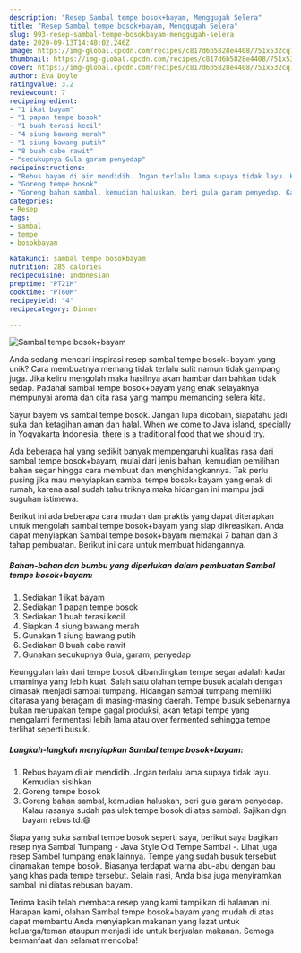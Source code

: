 ```yaml
---
description: "Resep Sambal tempe bosok+bayam, Menggugah Selera"
title: "Resep Sambal tempe bosok+bayam, Menggugah Selera"
slug: 993-resep-sambal-tempe-bosokbayam-menggugah-selera
date: 2020-09-13T14:40:02.246Z
image: https://img-global.cpcdn.com/recipes/c817d6b5828e4408/751x532cq70/sambal-tempe-bosokbayam-foto-resep-utama.jpg
thumbnail: https://img-global.cpcdn.com/recipes/c817d6b5828e4408/751x532cq70/sambal-tempe-bosokbayam-foto-resep-utama.jpg
cover: https://img-global.cpcdn.com/recipes/c817d6b5828e4408/751x532cq70/sambal-tempe-bosokbayam-foto-resep-utama.jpg
author: Eva Doyle
ratingvalue: 3.2
reviewcount: 7
recipeingredient:
- "1 ikat bayam"
- "1 papan tempe bosok"
- "1 buah terasi kecil"
- "4 siung bawang merah"
- "1 siung bawang putih"
- "8 buah cabe rawit"
- "secukupnya Gula garam penyedap"
recipeinstructions:
- "Rebus bayam di air mendidih. Jngan terlalu lama supaya tidak layu. Kemudian sisihkan"
- "Goreng tempe bosok"
- "Goreng bahan sambal, kemudian haluskan, beri gula garam penyedap. Kalau rasanya sudah pas ulek tempe bosok di atas sambal. Sajikan dgn bayam rebus td.😄"
categories:
- Resep
tags:
- sambal
- tempe
- bosokbayam

katakunci: sambal tempe bosokbayam 
nutrition: 285 calories
recipecuisine: Indonesian
preptime: "PT21M"
cooktime: "PT60M"
recipeyield: "4"
recipecategory: Dinner

---
```



![Sambal tempe bosok+bayam](https://img-global.cpcdn.com/recipes/c817d6b5828e4408/751x532cq70/sambal-tempe-bosokbayam-foto-resep-utama.jpg)

Anda sedang mencari inspirasi resep sambal tempe bosok+bayam yang unik? Cara membuatnya memang tidak terlalu sulit namun tidak gampang juga. Jika keliru mengolah maka hasilnya akan hambar dan bahkan tidak sedap. Padahal sambal tempe bosok+bayam yang enak selayaknya mempunyai aroma dan cita rasa yang mampu memancing selera kita.

Sayur bayem vs sambal tempe bosok. Jangan lupa dicobain, siapatahu jadi suka dan ketagihan aman dan halal. When we come to Java island, specially in Yogyakarta Indonesia, there is a traditional food that we should try.

Ada beberapa hal yang sedikit banyak mempengaruhi kualitas rasa dari sambal tempe bosok+bayam, mulai dari jenis bahan, kemudian pemilihan bahan segar hingga cara membuat dan menghidangkannya. Tak perlu pusing jika mau menyiapkan sambal tempe bosok+bayam yang enak di rumah, karena asal sudah tahu triknya maka hidangan ini mampu jadi suguhan istimewa.


Berikut ini ada beberapa cara mudah dan praktis yang dapat diterapkan untuk mengolah sambal tempe bosok+bayam yang siap dikreasikan. Anda dapat menyiapkan Sambal tempe bosok+bayam memakai 7 bahan dan 3 tahap pembuatan. Berikut ini cara untuk membuat hidangannya.

<!--inarticleads1-->

##### Bahan-bahan dan bumbu yang diperlukan dalam pembuatan Sambal tempe bosok+bayam:

1. Sediakan 1 ikat bayam
1. Sediakan 1 papan tempe bosok
1. Sediakan 1 buah terasi kecil
1. Siapkan 4 siung bawang merah
1. Gunakan 1 siung bawang putih
1. Sediakan 8 buah cabe rawit
1. Gunakan secukupnya Gula, garam, penyedap


Keunggulan lain dari tempe bosok dibandingkan tempe segar adalah kadar umaminya yang lebih kuat. Salah satu olahan tempe busuk adalah dengan dimasak menjadi sambal tumpang. Hidangan sambal tumpang memiliki citarasa yang beragam di masing-masing daerah. Tempe busuk sebenarnya bukan merupakan tempe gagal produksi, akan tetapi tempe yang mengalami fermentasi lebih lama atau over fermented sehingga tempe terlihat seperti busuk. 

<!--inarticleads2-->

##### Langkah-langkah menyiapkan Sambal tempe bosok+bayam:

1. Rebus bayam di air mendidih. Jngan terlalu lama supaya tidak layu. Kemudian sisihkan
1. Goreng tempe bosok
1. Goreng bahan sambal, kemudian haluskan, beri gula garam penyedap. Kalau rasanya sudah pas ulek tempe bosok di atas sambal. Sajikan dgn bayam rebus td.😄


Siapa yang suka sambal tempe bosok seperti saya, berikut saya bagikan resep nya  Sambal Tumpang - Java Style Old Tempe Sambal -. Lihat juga resep Sambel tumpang enak lainnya. Tempe yang sudah busuk tersebut dinamakan tempe bosok. Biasanya terdapat warna abu-abu dengan bau yang khas pada tempe tersebut. Selain nasi, Anda bisa juga menyiramkan sambal ini diatas rebusan bayam. 

Terima kasih telah membaca resep yang kami tampilkan di halaman ini. Harapan kami, olahan Sambal tempe bosok+bayam yang mudah di atas dapat membantu Anda menyiapkan makanan yang lezat untuk keluarga/teman ataupun menjadi ide untuk berjualan makanan. Semoga bermanfaat dan selamat mencoba!

